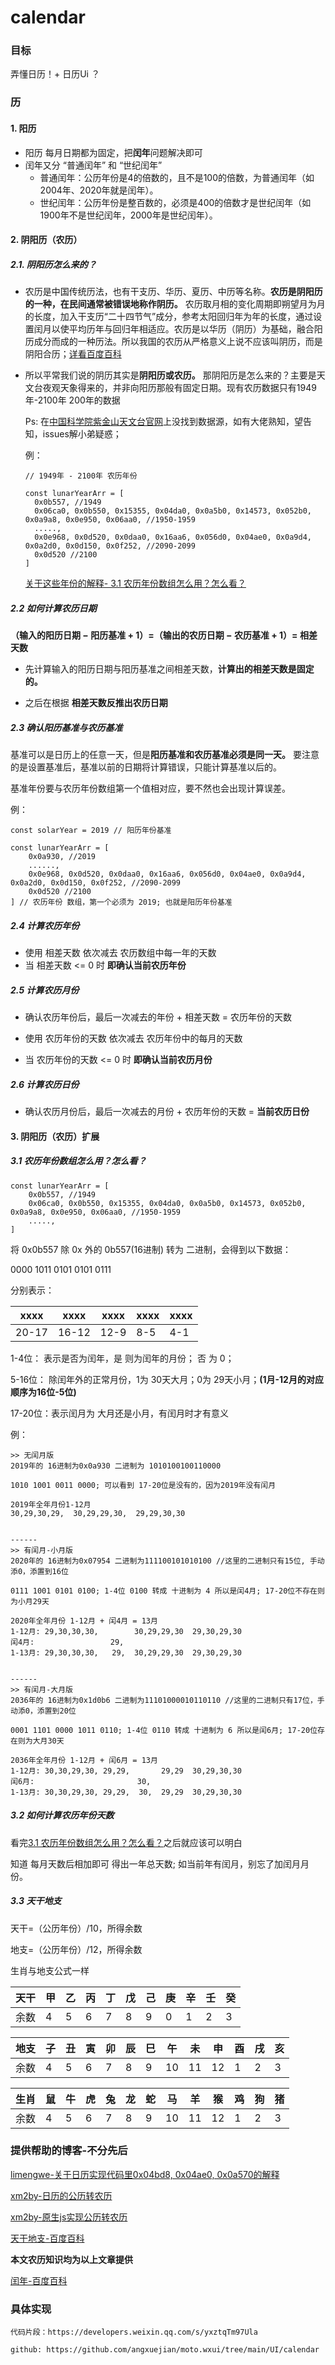 

# calendar

### 目标
弄懂日历！+ 日历Ui ？

### 历

#### 1. 阳历

- 阳历 每月日期都为固定，把**闰年**问题解决即可
- 闰年又分 “普通闰年” 和 “世纪闰年”
    - 普通闰年：公历年份是4的倍数的，且不是100的倍数，为普通闰年（如2004年、2020年就是闰年）。
    - 世纪闰年：公历年份是整百数的，必须是400的倍数才是世纪闰年（如1900年不是世纪闰年，2000年是世纪闰年）。


#### 2. 阴阳历（农历）

##### 2.1. 阴阳历怎么来的？

- 农历是中国传统历法，也有干支历、华历、夏历、中历等名称。**农历是阴阳历的一种，在民间通常被错误地称作阴历。** 农历取月相的变化周期即朔望月为月的长度，加入干支历“二十四节气”成分，参考太阳回归年为年的长度，通过设置闰月以使平均历年与回归年相适应。农历是以华历（阴历）为基础，融合阳历成分而成的一种历法。所以我国的农历从严格意义上说不应该叫阴历，而是阴阳合历；[详看百度百科](https://baike.baidu.com/item/%E5%86%9C%E5%8E%86/67925)

- 所以平常我们说的阴历其实是**阴阳历或农历。** 那阴阳历是怎么来的？主要是天文台夜观天象得来的，并非向阳历那般有固定日期。现有农历数据只有1949年-2100年 200年的数据 

    Ps: 在[中国科学院紫金山天文台官网](http://www.pmo.ac.cn/)上没找到数据源，如有大佬熟知，望告知，issues解小弟疑惑；

    例：

    ```
    // 1949年 - 2100年 农历年份

    const lunarYearArr = [
      0x0b557, //1949
      0x06ca0, 0x0b550, 0x15355, 0x04da0, 0x0a5b0, 0x14573, 0x052b0, 0x0a9a8, 0x0e950, 0x06aa0, //1950-1959
      .....,
      0x0e968, 0x0d520, 0x0daa0, 0x16aa6, 0x056d0, 0x04ae0, 0x0a9d4, 0x0a2d0, 0x0d150, 0x0f252, //2090-2099
      0x0d520 //2100
    ]
    ```
    [关于这些年份的解释- 3.1 农历年份数组怎么用？怎么看？](#threeone)


##### 2.2 如何计算农历日期

**（输入的阳历日期 − 阳历基准 + 1）=（输出的农历日期 − 农历基准 + 1）= 相差天数**

- 先计算输入的阳历日期与阳历基准之间相差天数，**计算出的相差天数是固定的。** 

- 之后在根据 **相差天数反推出农历日期**


##### 2.3 确认阳历基准与农历基准
基准可以是日历上的任意一天，但是**阳历基准和农历基准必须是同一天。** 要注意的是设置基准后，基准以前的日期将计算错误，只能计算基准以后的。

基准年份要与农历年份数组第一个值相对应，要不然也会出现计算误差。

例：
```
const solarYear = 2019 // 阳历年份基准

const lunarYearArr = [
    0x0a930, //2019
    ......,
    0x0e968, 0x0d520, 0x0daa0, 0x16aa6, 0x056d0, 0x04ae0, 0x0a9d4, 0x0a2d0, 0x0d150, 0x0f252, //2090-2099
    0x0d520 //2100
] // 农历年份 数组，第一个必须为 2019; 也就是阳历年份基准

```

##### 2.4 计算农历年份
- 使用 相差天数 依次减去 农历数组中每一年的天数
- 当 相差天数 <= 0 时 **即确认当前农历年份**

##### 2.5 计算农历月份
- 确认农历年份后，最后一次减去的年份 + 相差天数 = 农历年份的天数

- 使用 农历年份的天数 依次减去 农历年份中的每月的天数
- 当 农历年份的天数 <= 0 时 **即确认当前农历月份**

##### 2.6 计算农历日份
- 确认农历月份后，最后一次减去的月份 + 农历年份的天数 = **当前农历日份**


#### 3. 阴阳历（农历）扩展

##### 3.1 <span id="threeone">农历年份数组怎么用？怎么看？</span>
```
const lunarYearArr = [
    0x0b557, //1949
    0x06ca0, 0x0b550, 0x15355, 0x04da0, 0x0a5b0, 0x14573, 0x052b0, 0x0a9a8, 0x0e950, 0x06aa0, //1950-1959
    .....,
]
```
将 0x0b557 除 0x 外的 0b557(16进制) 转为 二进制，会得到以下数据：

0000 1011 0101 0101 0111

分别表示：

xxxx | xxxx | xxxx | xxxx | xxxx
---  | ---  | ---  | ---  | ---
20-17| 16-12| 12-9 | 8-5  |	4-1

1-4位： 表示是否为闰年，是 则为闰年的月份； 否 为 0；

5-16位： 除闰年外的正常月份，1为 30天大月；0为 29天小月；**(1月-12月的对应顺序为16位-5位)**

17-20位：表示闰月为 大月还是小月，有闰月时才有意义

例：
```
>> 无闰月版
2019年的 16进制为0x0a930 二进制为 1010100100110000

1010 1001 0011 0000; 可以看到 17-20位是没有的，因为2019年没有闰月

2019年全年月份1-12月
30,29,30,29,  30,29,29,30,  29,29,30,30


------
>> 有闰月-小月版
2020年的 16进制为0x07954 二进制为111100101010100 //这里的二进制只有15位, 手动添0，添置到16位

0111 1001 0101 0100; 1-4位 0100 转成 十进制为 4 所以是闰4月; 17-20位不存在则为小月29天

2020年全年月份 1-12月 + 闰4月 = 13月
1-12月: 29,30,30,30,        30,29,29,30  29,30,29,30
闰4月:                 29,
1-13月: 29,30,30,30,   29,  30,29,29,30  29,30,29,30


------
>> 有闰月-大月版
2036年的 16进制为0x1d0b6 二进制为11101000010110110 //这里的二进制只有17位，手动添0，添置到20位

0001 1101 0000 1011 0110; 1-4位 0110 转成 十进制为 6 所以是闰6月; 17-20位存在则为大月30天

2036年全年月份 1-12月 + 闰6月 = 13月
1-12月: 30,30,29,30, 29,29,       29,29  30,29,30,30
闰6月:                       30,
1-13月: 30,30,29,30, 29,29,  30,  29,29  30,29,30,30
```

##### 3.2 如何计算农历年份天数
看完[3.1 农历年份数组怎么用？怎么看？](#threeone)之后就应该可以明白

知道 每月天数后相加即可 得出一年总天数; 如当前年有闰月，别忘了加闰月月份。

##### 3.3 天干地支
天干=（公历年份）/10，所得余数

地支=（公历年份）/12，所得余数

生肖与地支公式一样

天干 |甲 | 乙 | 丙 | 丁  | 戊  | 己  | 庚 | 辛  | 壬  | 癸
--- | ---| ---| ---| --- | --- | --- | ---| ---| --- | ---
余数 | 4  | 5  | 6  | 7   | 8   | 9   | 0  | 1  | 2   | 3


地支 |子 |丑 | 寅 | 卯 | 辰 | 巳 | 午 | 未 | 申 | 酉 | 戌 | 亥 
--- | ---| ---| ---| ---| ---| ---| ---| ---| --- | ---| ---| ---
余数   | 4  | 5  | 6  | 7  |  8 | 9  | 10 | 11 | 12  | 1  | 2  | 3 


生肖 |鼠 |牛 | 虎 | 兔 | 龙 | 蛇 | 马 | 羊 | 猴 | 鸡 | 狗 | 猪 
--- | ---| ---| ---| ---| ---| ---| ---| ---| --- | ---| ---| ---
余数   | 4  | 5  | 6  | 7  |  8 | 9  | 10 | 11 | 12  | 1  | 2  | 3 


### 提供帮助的博客-不分先后
[limengwe-关于日历实现代码里0x04bd8, 0x04ae0, 0x0a570的解释](https://blog.csdn.net/onlyonecoder/article/details/8484118)

[xm2by-日历的公历转农历](https://blog.csdn.net/XuM222222/article/details/82012802)

[xm2by-原生js实现公历转农历](https://blog.csdn.net/XuM222222/article/details/82022345)

[天干地支-百度百科](https://baike.baidu.com/item/%E5%A4%A9%E5%B9%B2%E5%9C%B0%E6%94%AF)


**本文农历知识均为以上文章提供**

[闰年-百度百科](https://baike.baidu.com/item/%E9%97%B0%E5%B9%B4/27098)

### 具体实现
    
    代码片段：https://developers.weixin.qq.com/s/yxztqTm97Ula
    
    github: https://github.com/angxuejian/moto.wxui/tree/main/UI/calendar
